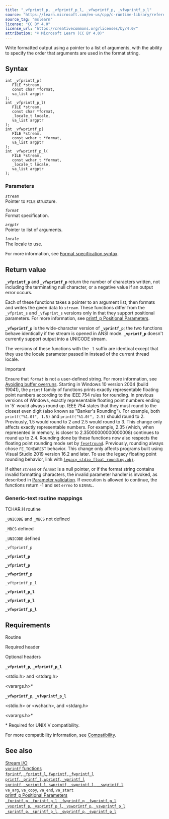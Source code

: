 ```yaml
---
title: "_vfprintf_p, _vfprintf_p_l, _vfwprintf_p, _vfwprintf_p_l"
source: "https://learn.microsoft.com/en-us/cpp/c-runtime-library/reference/vfprintf-p-vfprintf-p-l-vfwprintf-p-vfwprintf-p-l?view=msvc-170"
source_tag: "mslearn"
license: "CC BY 4.0"
license_url: "https://creativecommons.org/licenses/by/4.0/"
attribution: "© Microsoft Learn (CC BY 4.0)"
---
```

Write formatted output using a pointer to a list of arguments, with the ability to specify the order that arguments are used in the format string.

## Syntax

```
int _vfprintf_p(
   FILE *stream,
   const char *format,
   va_list argptr
);
int _vfprintf_p_l(
   FILE *stream,
   const char *format,
   _locale_t locale,
   va_list argptr
);
int _vfwprintf_p(
   FILE *stream,
   const wchar_t *format,
   va_list argptr
);
int _vfwprintf_p_l(
   FILE *stream,
   const wchar_t *format,
   _locale_t locale,
   va_list argptr
);
```

### Parameters

_`stream`_  
Pointer to `FILE` structure.

_`format`_  
Format specification.

_`argptr`_  
Pointer to list of arguments.

_`locale`_  
The locale to use.

For more information, see [Format specification syntax](https://learn.microsoft.com/en-us/cpp/c-runtime-library/format-specification-syntax-printf-and-wprintf-functions?view=msvc-170).

## Return value

**`_vfprintf_p`** and **`_vfwprintf_p`** return the number of characters written, not including the terminating null character, or a negative value if an output error occurs.

Each of these functions takes a pointer to an argument list, then formats and writes the given data to _`stream`_. These functions differ from the `_vfprint_s` and `_vfwprint_s` versions only in that they support positional parameters. For more information, see [printf\_p Positional Parameters](https://learn.microsoft.com/en-us/cpp/c-runtime-library/printf-p-positional-parameters?view=msvc-170).

**`_vfwprintf_p`** is the wide-character version of **`_vprintf_p`**; the two functions behave identically if the stream is opened in ANSI mode. **`_vprintf_p`** doesn't currently support output into a UNICODE stream.

The versions of these functions with the `_l` suffix are identical except that they use the locale parameter passed in instead of the current thread locale.

Important

Ensure that _`format`_ is not a user-defined string. For more information, see [Avoiding buffer overruns](https://learn.microsoft.com/en-us/windows/win32/SecBP/avoiding-buffer-overruns). Starting in Windows 10 version 2004 (build 19041), the `printf` family of functions prints exactly representable floating point numbers according to the IEEE 754 rules for rounding. In previous versions of Windows, exactly representable floating point numbers ending in '5' would always round up. IEEE 754 states that they must round to the closest even digit (also known as "Banker's Rounding"). For example, both `printf("%1.0f", 1.5)` and `printf("%1.0f", 2.5)` should round to 2. Previously, 1.5 would round to 2 and 2.5 would round to 3. This change only affects exactly representable numbers. For example, 2.35 (which, when represented in memory, is closer to 2.35000000000000008) continues to round up to 2.4. Rounding done by these functions now also respects the floating point rounding mode set by [`fesetround`](https://learn.microsoft.com/en-us/cpp/c-runtime-library/reference/fegetround-fesetround2?view=msvc-170). Previously, rounding always chose `FE_TONEAREST` behavior. This change only affects programs built using Visual Studio 2019 version 16.2 and later. To use the legacy floating point rounding behavior, link with [`legacy_stdio_float_rounding.obj`](https://learn.microsoft.com/en-us/cpp/c-runtime-library/link-options?view=msvc-170).

If either _`stream`_ or _`format`_ is a null pointer, or if the format string contains invalid formatting characters, the invalid parameter handler is invoked, as described in [Parameter validation](https://learn.microsoft.com/en-us/cpp/c-runtime-library/parameter-validation?view=msvc-170). If execution is allowed to continue, the functions return -1 and set `errno` to `EINVAL`.

### Generic-text routine mappings

TCHAR.H routine

`_UNICODE` and `_MBCS` not defined

`_MBCS` defined

`_UNICODE` defined

`_vftprintf_p`

**`_vfprintf_p`**

**`_vfprintf_p`**

**`_vfwprintf_p`**

`_vftprintf_p_l`

**`_vfprintf_p_l`**

**`_vfprintf_p_l`**

**`_vfwprintf_p_l`**

## Requirements

Routine

Required header

Optional headers

**`_vfprintf_p`**, **`_vfprintf_p_l`**

<stdio.h> and <stdarg.h>

<varargs.h>\*

**`_vfwprintf_p`**, **`_vfwprintf_p_l`**

<stdio.h> or <wchar.h>, and <stdarg.h>

<varargs.h>\*

\* Required for UNIX V compatibility.

For more compatibility information, see [Compatibility](https://learn.microsoft.com/en-us/cpp/c-runtime-library/compatibility?view=msvc-170).

## See also

[Stream I/O](https://learn.microsoft.com/en-us/cpp/c-runtime-library/stream-i-o?view=msvc-170)  
[`vprintf` functions](https://learn.microsoft.com/en-us/cpp/c-runtime-library/vprintf-functions?view=msvc-170)  
[`fprintf`, `_fprintf_l`, `fwprintf`, `_fwprintf_l`](https://learn.microsoft.com/en-us/cpp/c-runtime-library/reference/fprintf-fprintf-l-fwprintf-fwprintf-l?view=msvc-170)  
[`printf`, `_printf_l`, `wprintf`, `_wprintf_l`](https://learn.microsoft.com/en-us/cpp/c-runtime-library/reference/printf-printf-l-wprintf-wprintf-l?view=msvc-170)  
[`sprintf`, `_sprintf_l`, `swprintf`, `_swprintf_l`, `__swprintf_l`](https://learn.microsoft.com/en-us/cpp/c-runtime-library/reference/sprintf-sprintf-l-swprintf-swprintf-l-swprintf-l?view=msvc-170)  
[`va_arg`, `va_copy`, `va_end`, `va_start`](https://learn.microsoft.com/en-us/cpp/c-runtime-library/reference/va-arg-va-copy-va-end-va-start?view=msvc-170)  
[printf\_p Positional Parameters](https://learn.microsoft.com/en-us/cpp/c-runtime-library/printf-p-positional-parameters?view=msvc-170)  
[`_fprintf_p`, `_fprintf_p_l`, `_fwprintf_p`, `_fwprintf_p_l`](https://learn.microsoft.com/en-us/cpp/c-runtime-library/reference/fprintf-p-fprintf-p-l-fwprintf-p-fwprintf-p-l?view=msvc-170)  
[`_vsprintf_p`, `_vsprintf_p_l`, `_vswprintf_p`, `_vswprintf_p_l`](https://learn.microsoft.com/en-us/cpp/c-runtime-library/reference/vsprintf-p-vsprintf-p-l-vswprintf-p-vswprintf-p-l?view=msvc-170)  
[`_sprintf_p`, `_sprintf_p_l`, `_swprintf_p`, `_swprintf_p_l`](https://learn.microsoft.com/en-us/cpp/c-runtime-library/reference/sprintf-p-sprintf-p-l-swprintf-p-swprintf-p-l?view=msvc-170)